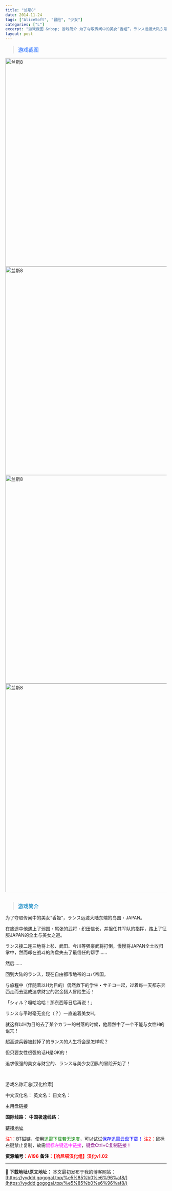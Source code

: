 ```yaml
---
title: "兰斯8"
date: 2014-11-24
tags: ["AliceSoft", "冒险", "少女"]
categories: ["L"]
excerpt: "游戏截图 &nbsp; 游戏简介 为了夺取传闻中的美女“香姫”，ランス远渡大陆东端的岛国・JAPAN。 在旅途中他遇上了弱国・尾张的武将・织田信长，并担任其军队的指挥，踏上了征服JAPAN的全土与美女之道。 ランス接二连三地将上杉、武田、今川等强豪武将打倒，慢慢将JAPAN全土收归掌中，然而却在战斗&hellip;"
layout: post
---
```


<div>
<blockquote><b><span style="font-size: 12pt; color: #6699ff;">游戏截图</span></b></blockquote>
<div><img title="点击放大" src="https://yyddd.gogogal.top/wp-content/uploads/2025/04/20250430_6811e67c8cbdc.webp" alt="兰斯8" width="650" /></div>
<div><img title="点击放大" src="https://yyddd.gogogal.top/wp-content/uploads/2025/04/20250430_6811e67e2b481.webp" alt="兰斯8" width="650" /></div>
<div><img title="点击放大" src="https://yyddd.gogogal.top/wp-content/uploads/2025/04/20250430_6811e67faf3d0.webp" alt="兰斯8" width="650" /></div>
<div><img title="点击放大" src="https://yyddd.gogogal.top/wp-content/uploads/2025/04/20250430_6811e6826995f.webp" alt="兰斯8" width="650" /></div>
&nbsp;
<blockquote><b><span style="font-size: 12pt; color: #3399cc;">游戏简介</span></b></blockquote>
<div>为了夺取传闻中的美女“香姫”，ランス远渡大陆东端的岛国・JAPAN。

在旅途中他遇上了弱国・尾张的武将・织田信长，并担任其军队的指挥，踏上了征服JAPAN的全土与美女之道。

ランス接二连三地将上杉、武田、今川等强豪武将打倒，慢慢将JAPAN全土收归掌中，然而却在战斗的终盘失去了最信任的帮手……

然后……

回到大陆的ランス，现在自由都市地帯的コパ帝国。

与旅程中（伴随着以H为目的）偶然救下的学生・サチコ一起，过着每一天都东奔西走而去达成追求财宝的赏金猎人冒险生活！

「シィル？嘎哈哈哈！那东西等日后再说！」

ランス与平时毫无变化（？）一直追着美女H。

就这样以H为目的去了某个カラー的村落的时候，他居然中了一个不能与女性H的诅咒！

超高速兵器被封掉了的ランス的人生将会是怎样呢？

但只要女性很强的话H是OK的！

追求很强的美女与财宝的、ランス与美少女团队的冒险开始了！</div>
&nbsp;

游戏名称汇总[汉化检索]

中文汉化名：
英文名：
日文名：
</div>
<div class="panel panel-primary">
<div class="panel-heading">主用盘链接</div>
<div class="panel-body">

<b>国际线路：</b>
<b>中国极速线路：</b>

<!--wechatfans start-->

<a href="https://pan.xunlei.com/s/VORf8A4OSQeT_0nQrQG7bIwLA1?pwd=4nkd#">链接地址</a>

<!--wechatfans end-->
<span style="color: #ff0000;">注1：</span>BT磁链，使用<span style="color: #008000;">迅雷下载若无速度</span>，可以试试<span style="color: #0000ff;">保存迅雷云盘下载！</span>
<span style="color: #ff0000;">注2：</span>鼠标右键禁止复制，故需<span style="color: #ff00ff;">鼠标左键选中链接</span>，<span style="color: #800080;">键盘Ctrl+C复制链接！</span>

</div>
<div class="panel-footer"><span style="color: #ff0000;"><b><span style="color: #000000;">资源编号</span>：A196</b></span>
<span style="color: #ff0000;"><b><span style="color: #000000;">备注</span>：【哈尼喵汉化组】汉化v1.02</b></span></div>
</div>

---
📖 **下载地址/原文地址：** 本文最初发布于我的博客网站：[https://yyddd.gogogal.top/%e5%85%b0%e6%96%af8/](https://yyddd.gogogal.top/%e5%85%b0%e6%96%af8/)
